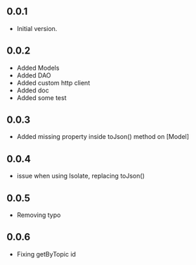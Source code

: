 ## 0.0.1

- Initial version.

## 0.0.2

- Added Models
- Added DAO
- Added custom http client
- Added doc
- Added some test


## 0.0.3
- Added missing property inside toJson() method on [Model]

## 0.0.4
- issue when using Isolate, replacing toJson()

## 0.0.5
- Removing typo

## 0.0.6
- Fixing getByTopic id